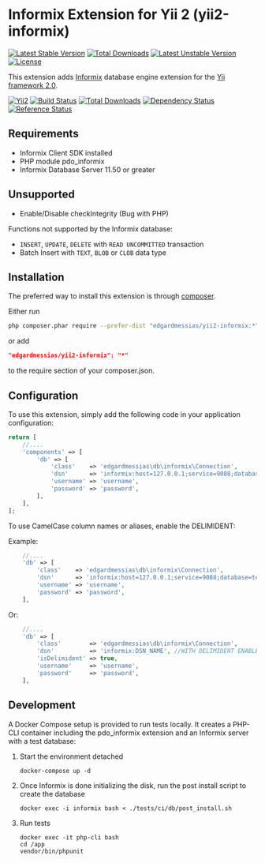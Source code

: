 Informix Extension for Yii 2 (yii2-informix)
============================================
[![Latest Stable Version](https://poser.pugx.org/edgardmessias/yii2-informix/v/stable)](https://packagist.org/packages/edgardmessias/yii2-informix)
[![Total Downloads](https://poser.pugx.org/edgardmessias/yii2-informix/downloads)](https://packagist.org/packages/edgardmessias/yii2-informix)
[![Latest Unstable Version](https://poser.pugx.org/edgardmessias/yii2-informix/v/unstable)](https://packagist.org/packages/edgardmessias/yii2-informix)
[![License](https://poser.pugx.org/edgardmessias/yii2-informix/license)](https://packagist.org/packages/edgardmessias/yii2-informix)

This extension adds [Informix](https://www-01.ibm.com/software/data/informix/) database engine extension for the [Yii framework 2.0](http://www.yiiframework.com).

[![Yii2](https://img.shields.io/badge/Powered_by-Yii_Framework-green.svg?style=flat)](http://www.yiiframework.com/)
[![Build Status](https://travis-ci.org/edgardmessias/yii2-informix.svg?branch=master)](https://travis-ci.org/edgardmessias/yii2-informix)
[![Total Downloads](https://img.shields.io/packagist/dt/edgardmessias/yii2-informix.svg)](https://packagist.org/packages/edgardmessias/yii2-informix)
[![Dependency Status](https://www.versioneye.com/php/edgardmessias:yii2-informix/dev-master/badge.png)](https://www.versioneye.com/php/edgardmessias:yii2-informix/dev-master)
[![Reference Status](https://www.versioneye.com/php/edgardmessias:yii2-informix/reference_badge.svg)](https://www.versioneye.com/php/edgardmessias:yii2-informix/references)

Requirements
------------
 * Informix Client SDK installed
 * PHP module pdo_informix
 * Informix Database Server 11.50 or greater

Unsupported
-----------
 * Enable/Disable checkIntegrity (Bug with PHP)

Functions not supported by the Informix database:

 * `INSERT`, `UPDATE`, `DELETE` with `READ UNCOMMITTED` transaction
 * Batch Insert with `TEXT`, `BLOB` or `CLOB` data type

Installation
------------

The preferred way to install this extension is through [composer](http://getcomposer.org/download/).

Either run

```bash
php composer.phar require --prefer-dist "edgardmessias/yii2-informix:*"
```

or add

```json
"edgardmessias/yii2-informix": "*"
```

to the require section of your composer.json.


Configuration
-------------

To use this extension, simply add the following code in your application configuration:

```php
return [
    //....
    'components' => [
        'db' => [
            'class'    => 'edgardmessias\db\informix\Connection',
            'dsn'      => 'informix:host=127.0.0.1;service=9088;database=test;server=dev;protocol=onsoctcp;CLIENT_LOCALE=en_US.utf8;DB_LOCALE=en_US.utf8;EnableScrollableCursors=1',
            'username' => 'username',
            'password' => 'password',
        ],
    ],
];
```

To use CamelCase column names or aliases, enable the DELIMIDENT:

Example:

```php
    //....
    'db' => [
        'class'    => 'edgardmessias\db\informix\Connection',
        'dsn'      => 'informix:host=127.0.0.1;service=9088;database=test;server=dev;protocol=onsoctcp;CLIENT_LOCALE=en_US.utf8;DB_LOCALE=en_US.utf8;EnableScrollableCursors=1;DELIMIDENT=y',
        'username' => 'username',
        'password' => 'password',
    ],
```

Or:

```php
    //....
    'db' => [
        'class'        => 'edgardmessias\db\informix\Connection',
        'dsn'          => 'informix:DSN_NAME', //WITH DELIMIDENT ENABLED
        'isDelimident' => true,
        'username'     => 'username',
        'password'     => 'password',
    ],
```

Development
---------

A Docker Compose setup is provided to run tests locally. It creates a PHP-CLI container including the pdo_informix extension and an Informix server with a test database:

1. Start the environment detached
    ```
    docker-compose up -d
    ```
2. Once Informix is done initializing the disk, run the post install script to create the database
    ```
    docker exec -i informix bash < ./tests/ci/db/post_install.sh
    ```
3. Run tests
   ```
   docker exec -it php-cli bash
   cd /app
   vendor/bin/phpunit
   ```

